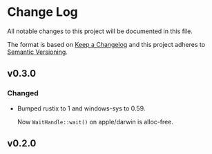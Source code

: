 # Change Log

All notable changes to this project will be documented in this file.

The format is based on [Keep a Changelog](https://keepachangelog.com/)
and this project adheres to [Semantic Versioning](https://semver.org/).

## v0.3.0

### Changed

- Bumped rustix to 1 and windows-sys to 0.59.

  Now `WaitHandle::wait()` on apple/darwin is alloc-free.

## v0.2.0
